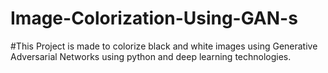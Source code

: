 # Image-Colorization-Using-GAN-s
#This Project is made to colorize  black and white images using Generative Adversarial Networks using python and deep learning technologies.
